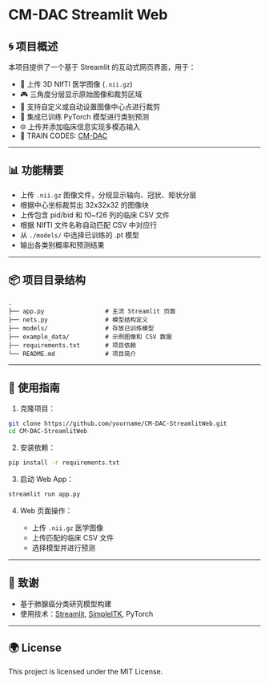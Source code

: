 # CM-DAC Streamlit Web

## 🌀 项目概述

本项目提供了一个基于 Streamlit 的互动式网页界面，用于：

* 📎 上传 3D NIfTI 医学图像 (`.nii.gz`)
* 🎮 三角度分层显示原始图像和裁剪区域
* 📌 支持自定义或自动设置图像中心点进行裁剪
* 🔢 集成已训练 PyTorch 模型进行类别预测
* 🌐 上传并添加临床信息实现多模态输入
* 🔗 TRAIN CODES: [CM-DAC](https://github.com/fancccc/CM-DAC.git)
---

## 📊 功能精要

* 上传 `.nii.gz` 图像文件，分规显示轴向、冠状、矩状分层
* 根据中心坐标裁剪出 32x32x32 的图像块
* 上传包含 pid/bid 和 f0\~f26 列的临床 CSV 文件
* 根据 NIfTI 文件名称自动匹配 CSV 中对应行
* 从 `./models/` 中选择已训练的 .pt 模型
* 输出各类别概率和预测结果

---

## 📦 项目目录结构

```
.
├── app.py                 # 主流 Streamlit 页面
├── nets.py                # 模型结构定义
├── models/                # 存放已训练模型
├── example_data/          # 示例图像和 CSV 数据
├── requirements.txt       # 项目依赖
└── README.md              # 项目简介
```

---

## 🤖 使用指南

1. 克隆项目：

```bash
git clone https://github.com/yourname/CM-DAC-StreamlitWeb.git
cd CM-DAC-StreamlitWeb
```

2. 安装依赖：

```bash
pip install -r requirements.txt
```

3. 启动 Web App：

```bash
streamlit run app.py
```

4. Web 页面操作：

   * 上传 `.nii.gz` 医学图像
   * 上传匹配的临床 CSV 文件
   * 选择模型并进行预测

---

## 🤝 致谢

* 基于肺腺癌分类研究模型构建
* 使用技术：[Streamlit](https://streamlit.io/), [SimpleITK](https://simpleitk.readthedocs.io/en/master/), PyTorch

---

## 🌍 License

This project is licensed under the MIT License.